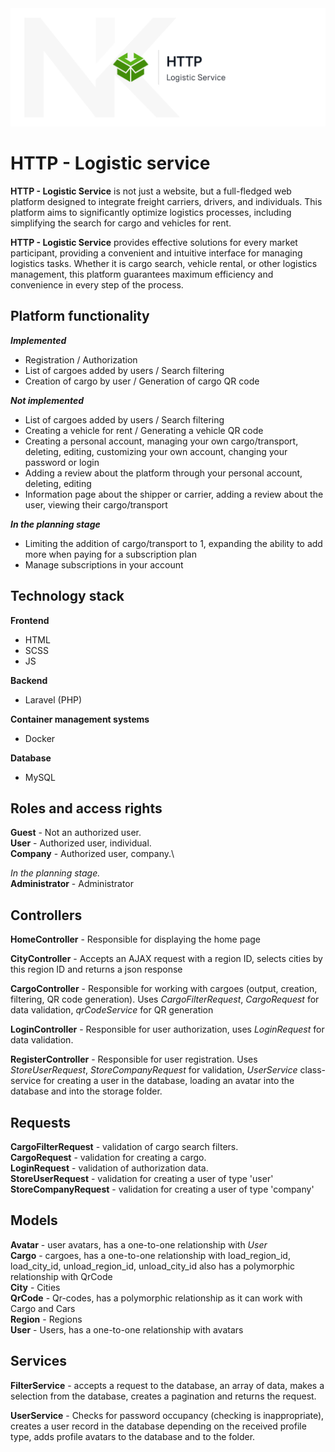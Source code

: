 <img src="cover.png" alt="Image">

# HTTP - Logistic service
**HTTP - Logistic Service** is not just a website, but a full-fledged web platform designed to integrate freight carriers, drivers, and individuals. This platform aims to significantly optimize logistics processes, including simplifying the search for cargo and vehicles for rent.

**HTTP - Logistic Service** provides effective solutions for every market participant, providing a convenient and intuitive interface for managing logistics tasks. Whether it is cargo search, vehicle rental, or other logistics management, this platform guarantees maximum efficiency and convenience in every step of the process.

## Platform functionality
***Implemented*** 
- Registration / Authorization
- List of cargoes added by users / Search filtering
- Creation of cargo by user / Generation of cargo QR code
  
***Not implemented***
- List of cargoes added by users / Search filtering
- Creating a vehicle for rent / Generating a vehicle QR code 
- Creating a personal account, managing your own cargo/transport, deleting, editing, customizing your own account, changing your password or login
- Adding a review about the platform through your personal account, deleting, editing
- Information page about the shipper or carrier, adding a review about the user, viewing their cargo/transport

***In the planning stage***
- Limiting the addition of cargo/transport to 1, expanding the ability to add more when paying for a subscription plan
- Manage subscriptions in your account 

## Technology stack
**Frontend**
- HTML
- SCSS
- JS

**Backend**
- Laravel (PHP)
 
**Container management systems**
- Docker
 
**Database**
- MySQL

## Roles and access rights
**Guest** - Not an authorized user.\
**User** - Authorized user, individual.\
**Company** - Authorized user, company.\

_In the planning stage._\
**Administrator** - Administrator

## Controllers
**HomeController** - Responsible for displaying the home page

**CityController** - Accepts an AJAX request with a region ID, selects cities by this region ID and returns a json response

**CargoController** - Responsible for working with cargoes (output, creation, filtering, QR code generation). Uses _CargoFilterRequest_, _CargoRequest_ for data validation, _qrCodeService_ for QR generation

**LoginController** - Responsible for user authorization, uses _LoginRequest_ for data validation.

**RegisterController** - Responsible for user registration. Uses _StoreUserRequest_, _StoreCompanyRequest_ for validation, _UserService_ class-service for creating a user in the database, loading an avatar into the database and into the storage folder.

## Requests
**CargoFilterRequest** - validation of cargo search filters.\
**CargoRequest** - validation for creating a cargo.\
**LoginRequest** - validation of authorization data.\
**StoreUserRequest** - validation for creating a user of type 'user'\
**StoreCompanyRequest** - validation for creating a user of type 'company'

## Models
**Avatar** - user avatars, has a one-to-one relationship with _User_\
**Cargo** - cargoes, has a one-to-one relationship with load_region_id, load_city_id, unload_region_id, unload_city_id also has a polymorphic relationship with QrCode\
**City** - Cities\
**QrCode** - Qr-codes, has a polymorphic relationship as it can work with Cargo and Cars\
**Region** - Regions\
**User** - Users, has a one-to-one relationship with avatars

## Services
**FilterService** - accepts a request to the database, an array of data, makes a selection from the database, creates a pagination and returns the request.

**UserService** - Checks for password occupancy (checking is inappropriate), creates a user record in the database depending on the received profile type, adds profile avatars to the database and to the folder.
